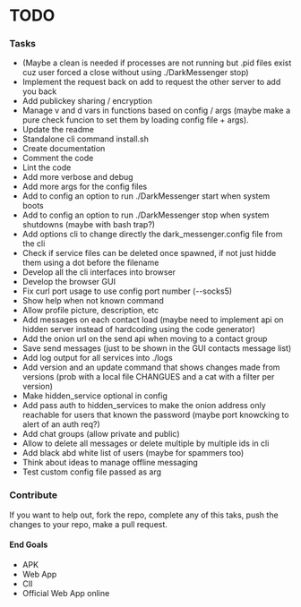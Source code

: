 # TODO

### Tasks

- (Maybe a clean is needed if processes are not running but .pid files exist cuz user forced a close without using ./DarkMessenger stop)
- Implement the request back on add to request the other server to add you back
- Add publickey sharing / encryption
- Manage v and d vars in functions based on config / args (maybe make a pure check funcion to set them by loading config file + args). 
- Update the readme
- Standalone cli command install.sh
- Create documentation
- Comment the code
- Lint the code
- Add more verbose and debug
- Add more args for the config files
- Add to config an option to run ./DarkMessenger start when system boots
- Add to config an option to run ./DarkMessenger stop when system shutdowns (maybe with bash trap?)
- Add options cli to change directly the dark_messenger.config file from the cli
- Check if service files can be deleted once spawned, if not just hidde them using a dot before the filename
- Develop all the cli interfaces into browser
- Develop the browser GUI
- Fix curl port usage to use config port number (--socks5)
- Show help when not known command
- Allow profile picture, description, etc
- Add messages on each contact load (maybe need to implement api on hidden server instead of hardcoding using the code generator)
- Add the onion url on the send api when moving to a contact group 
- Save send messages (just to be shown in the GUI contacts message list)
- Add log output for all services into ./logs
- Add version and an update command that shows changes made from versions (prob with a local file CHANGUES and a cat with a filter per version)
- Make hidden_service optional in config
- Add pass auth to hidden_services to make the onion address only reachable for users that known the password (maybe port knowcking to alert of an auth req?)
- Add chat groups (allow private and public)
- Allow to delete all messages or delete multiple by multiple ids in cli
- Add black abd white list of users (maybe for spammers too)
- Think about ideas to manage offline messaging
- Test custom config file passed as arg

### Contribute
If you want to help out, fork the repo, complete any of this taks, push the changes to your repo, make a pull request.  


#### End Goals
- APK
- Web App
- ClI
- Official Web App online
